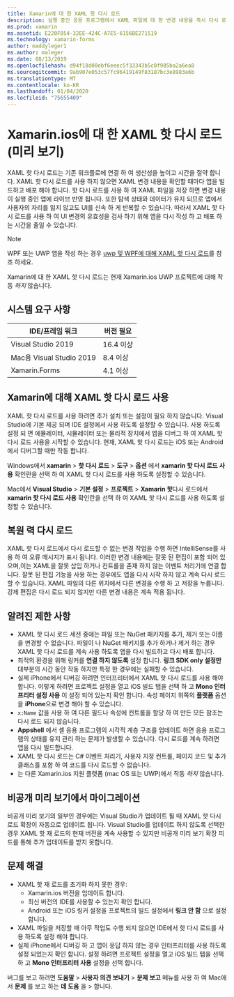 ```yaml
---
title: Xamarin에 대 한 XAML 핫 다시 로드
description: 실행 중인 응용 프로그램에서 XAML 파일에 대 한 변경 내용을 즉시 다시 로드 하므로 모든 XAML 변경 후에 Xamarin.ios 프로젝트를 빌드할 필요가 없습니다.
ms.prod: xamarin
ms.assetid: E220F054-32EE-424C-A7E5-6156BE271519
ms.technology: xamarin-forms
author: maddyleger1
ms.author: maleger
ms.date: 08/13/2019
ms.openlocfilehash: d94f18d00ebf6eeec5f33343b5c0f985ba2a6ea8
ms.sourcegitcommit: 9ab907e053c57fc96419149f83187bc3e8983a6b
ms.translationtype: MT
ms.contentlocale: ko-KR
ms.lasthandoff: 01/04/2020
ms.locfileid: "75655409"
---
```

# <a name="xaml-hot-reload-for-xamarinforms-preview"></a>Xamarin.ios에 대 한 XAML 핫 다시 로드 (미리 보기)

XAML 핫 다시 로드는 기존 워크플로에 연결 하 여 생산성을 높이고 시간을 절약 합니다. XAML 핫 다시 로드를 사용 하지 않으면 XAML 변경 내용을 확인할 때마다 앱을 빌드하고 배포 해야 합니다. 핫 다시 로드를 사용 하 여 XAML 파일을 저장 하면 변경 내용이 실행 중인 앱에 라이브 반영 됩니다. 또한 탐색 상태와 데이터가 유지 되므로 앱에서 사용자의 자리를 잃지 않고도 UI를 신속 하 게 반복할 수 있습니다. 따라서 XAML 핫 다시 로드를 사용 하 여 UI 변경의 유효성을 검사 하기 위해 앱을 다시 작성 하 고 배포 하는 시간을 줄일 수 있습니다.

> [!NOTE]
> WPF 또는 UWP 앱을 작성 하는 경우 [uwp 및 WPF에 대해 XAML 핫 다시 로드](/visualstudio/debugger/xaml-hot-reload)를 참조 하세요.
>
> Xamarin에 대 한 XAML 핫 다시 로드는 현재 Xamarin.ios UWP 프로젝트에 대해 작동 _하지_ 않습니다.

## <a name="system-requirements"></a>시스템 요구 사항

| IDE/프레임 워크 | 버전 필요 |
|------|------------------|
|Visual Studio 2019 | 16.4 이상
Mac용 Visual Studio 2019 | 8.4 이상
Xamarin.Forms | 4.1 이상

## <a name="use-xaml-hot-reload-for-xamarinforms"></a>Xamarin에 대해 XAML 핫 다시 로드 사용

XAML 핫 다시 로드를 사용 하려면 추가 설치 또는 설정이 필요 하지 않습니다. Visual Studio에 기본 제공 되며 IDE 설정에서 사용 하도록 설정할 수 있습니다. 사용 하도록 설정 되 면 에뮬레이터, 시뮬레이터 또는 물리적 장치에서 앱을 디버그 하 여 XAML 핫 다시 로드 사용을 시작할 수 있습니다. 현재, XAML 핫 다시 로드는 iOS 또는 Android에서 디버그할 때만 작동 합니다.

Windows에서 **xamarin** > **핫 다시 로드** > **도구** > **옵션** 에서 **xamarin 핫 다시 로드 사용** 확인란을 선택 하 여 XAML 핫 다시 로드를 사용 하도록 설정할 수 있습니다.

Mac에서 **Visual Studio** > **기본 설정** > **프로젝트** > **Xamarin 핫**다시 로드에서 **xamarin 핫 다시 로드 사용** 확인란을 선택 하 여 XAML 핫 다시 로드를 사용 하도록 설정할 수 있습니다.

## <a name="resilient-reloading"></a>복원 력 다시 로드

XAML 핫 다시 로드에서 다시 로드할 수 없는 변경 작업을 수행 하면 IntelliSense를 사용 하 여 오류 메시지가 표시 됩니다. 이러한 변경 내용에는 잘못 된 편집이 포함 되어 있으며,이는 XAML을 잘못 삽입 하거나 컨트롤을 존재 하지 않는 이벤트 처리기에 연결 합니다. 잘못 된 편집 기능을 사용 하는 경우에도 앱을 다시 시작 하지 않고 계속 다시 로드할 수 있습니다. XAML 파일의 다른 위치에서 다른 변경을 수행 하 고 저장을 누릅니다. 강제 편집은 다시 로드 되지 않지만 다른 변경 내용은 계속 적용 됩니다.

## <a name="known-limitations"></a>알려진 제한 사항

- XAML 핫 다시 로드 세션 중에는 파일 또는 NuGet 패키지를 추가, 제거 또는 이름을 변경할 수 없습니다. 파일이 나 NuGet 패키지를 추가 하거나 제거 하는 경우 XAML 핫 다시 로드를 계속 사용 하도록 앱을 다시 빌드하고 다시 배포 합니다.
- 최적의 환경을 위해 링커를 **연결 하지 않도록** 설정 합니다. **링크 SDK only 설정만** 대부분의 시간 동안 작동 하지만 특정 한 경우에는 실패할 수 있습니다.
- 실제 iPhone에서 디버깅 하려면 인터프리터에서 XAML 핫 다시 로드를 사용 해야 합니다. 이렇게 하려면 프로젝트 설정을 열고 iOS 빌드 탭을 선택 하 고 **Mono 인터프리터 설정 사용** 이 설정 되어 있는지 확인 합니다. 속성 페이지 위쪽의 **플랫폼** 옵션을 **iPhone**으로 변경 해야 할 수 있습니다.
- `x:Name` 값을 사용 하 여 다른 필드나 속성에 컨트롤을 할당 하 여 만든 모든 참조는 다시 로드 되지 않습니다.
- **Appshell** 에서 셸 응용 프로그램의 시각적 계층 구조를 업데이트 하면 응용 프로그램의 상태를 유지 관리 하는 문제가 발생할 수 있습니다. 다시 로드를 계속 하려면 앱을 다시 빌드합니다.
- XAML 핫 다시 로드는 C# 이벤트 처리기, 사용자 지정 컨트롤, 페이지 코드 및 추가 클래스를 포함 하 여 코드를 다시 로드할 수 없습니다.
- 는 다른 Xamarin.ios 지원 플랫폼 (mac OS 또는 UWP)에서 작동 _하지_ 않습니다.

## <a name="migrate-from-the-private-preview"></a>비공개 미리 보기에서 마이그레이션

비공개 미리 보기의 일부인 경우에는 Visual Studio가 업데이트 될 때 XAML 핫 다시 로드 확장이 자동으로 업데이트 됩니다. Visual Studio를 업데이트 하지 않도록 선택한 경우 XAML 핫 재 로드의 현재 버전을 계속 사용할 수 있지만 비공개 미리 보기 확장 피드를 통해 추가 업데이트를 받지 못합니다.

## <a name="troubleshooting"></a>문제 해결

- XAML 핫 재 로드를 초기화 하지 못한 경우:
  - Xamarin.ios 버전을 업데이트 합니다.
  - 최신 버전의 IDE를 사용할 수 있는지 확인 합니다.
  - Android 또는 iOS 링커 설정을 프로젝트의 빌드 설정에서 **링크 안 함** 으로 설정 합니다.
- XAML 파일을 저장할 때 아무 작업도 수행 되지 않으면 IDE에서 핫 다시 로드를 사용 하도록 설정 해야 합니다.
- 실제 iPhone에서 디버깅 하 고 앱이 응답 하지 않는 경우 인터프리터를 사용 하도록 설정 되었는지 확인 합니다. 설정 하려면 프로젝트 설정을 열고 iOS 빌드 탭을 선택 하 고 **Mono 인터프리터 사용** 설정을 선택 합니다.

버그를 보고 하려면 **도움말** > **사용자 의견 보내기** > **문제 보고** 메뉴를 사용 하 여 Mac에서 **문제** 를 보고 하는 **데 도움** 을 > 합니다.
